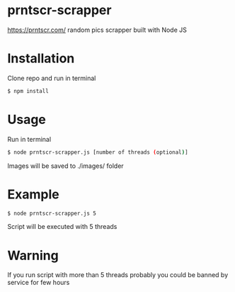 # prntscr-scrapper
https://prntscr.com/ random pics scrapper built with Node JS

# Installation

Clone repo and run in terminal

```bash
$ npm install
```

# Usage

Run in terminal

```bash
$ node prntscr-scrapper.js [number of threads (optional)]
```
Images will be saved to ./images/ folder

# Example

```bash
$ node prntscr-scrapper.js 5
```
Script will be executed with 5 threads

# Warning
If you run script with more than 5 threads probably you could be banned by service for few hours

